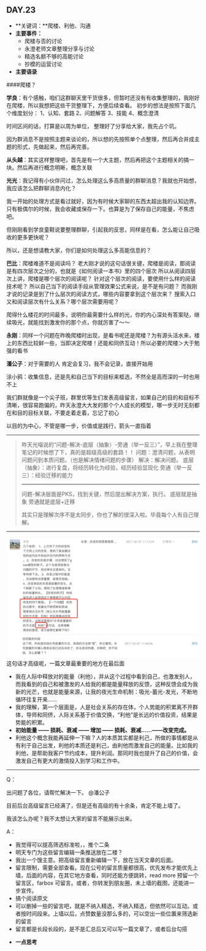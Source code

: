 
## DAY.23
+ **关键词：**爬楼、利他、沟通
+ **主要事件：**
    + 爬楼与否的讨论
    + 永澄老师文章整理分享与讨论
    + 精选名额不够的高能讨论
    + 抄模的运营讨论
+ **主要语录**

####爬楼？

**学良**：有个感触，咱们这群聊天里干货很多，但暂时还没有有收集整理的，我刚好在爬楼，所以我想把这些干货整理下，方便后续查看。
初步的想法是按照下面几个维度划分： 
1、认知、套路
2、问题解答
3、技能
4、概念澄清

时间区间的话，打算是以周为单位，
整理好了分享给大家，我先占个坑。

因为群消息不是按照主题来谈论的，所以想的先按照单个点整理，然后再合并成主题的形式，先做起来，然后再完善。

**从头越**：其实这样整理吧，首先是有一个大主题，然后再把这个主题相关的搞一块。然后再进行概念明晰，概念关联

**光光**：我记得有小伙伴问过，怎么处理这么多高质量的群聊消息？我就也开始想，我应该怎么把群聊消息内化？

我一开始的处理方式是看过就好，因为有时候大家聊的东西太超出我的认知边界。只有极偶尔的时候，我会收藏或保存一下。也算是为了保存自己的能量，不焦虑吧。

但刚刚看到学良童鞋说要整理群聊，引起我的反思，同样是在看，怎么能让自己吸收的更多更快呢？

所以，还是想请教大家，你们是如何处理这么多高能信息的？

**巴比**：爬楼难道不是阅读吗？
老大刚才说的这句话很关键，爬楼是阅读，那阅读是有四次层次之分的，也就是《如何阅读一本书》里的四个层次
所以从阅读四层次上讲，爬楼是哪个层次的阅读呢？
针对这个层次的阅读，要使用什么样的阅读技术呢？
所以自己当下的阅读手段从管理效果公式来说，是不是有问题？
而我刚才说的记录是到了什么层次的阅读方式，哪些内容要拿到这个层次来？
搜索入口又和阅读层次有什么关系？哪个层次需要用呢？

爬得什么楼花的时间最多，说明你最需要什么样的光，你的内心深处有答案哒，继续吸光，就能找到激发你的那个点，你就厉害了～～

**永刚**：同样一个问题在昨晚爬楼时出现，是看书呢还是爬楼？为有源头活水来，楼上的东西比较鲜一些，当即决定爬楼！还能和同侪互动！所以必要的爬楼＞大于勉强的看书

**潘公子**：对于需要的人 肯定会复习，我不会记录，直接开始用

涂小鸦：收集信息，还是先和自己当下的目标来框选，不然全是高而深的一时也用不上

我们群就像是一个尖子班，群里优等生们发表高级留言，如果自己的目的和目标不清晰，很容易跑偏的，昨天永澄大大发的那个个人成长的模型，哪一步无时无刻都在和目的目标关联，不要走着走着，忘记了初心

以目的为中心，不管是哪一步，价值或是践行，箭头一直指着

----------

> 昨天光喵说的“问题-解决-底层（抽象）-旁通（举一反三）”，早上我在整理笔记的时候想了下，真的是超级高级的套路！！
问题：澄清问题，从表明问题问到本质问题。（也是解决情绪问题的步骤）
解决：解决问题。
底层（抽象）：进行复盘，将经历转化为经验，经历经验显现化
旁通（举一反三）：经验迁移的能力
> 
>----------
> 
> 问题-解决层面是PKS，找到关键，然后提出解决方案，执行。
底层就是抽象
旁通就是底层+迁移
>
> 其实只是理解次序不是太同步，你也了解的很深入啦。毕竟每个人有自己理解。



- - - - -------


![](./_image/7e4ff99e1bbc5a0724100369d35b661.jpg)
这句话才高级呢，一篇文章最重要的地方在最后面

- 我在人际中释放对的能量（利他），并从这个过程中看到自己，也激发别人，而我看到的自己和被激发的人给我的都是能量释放的反馈，这种反馈会成为我新的光芒，也就是能量来源，让我的夜光生命机制：吸光-蓄光-发光，不断地循环往复开来……
- 我的理解，第一个层面是，人是社会关系的存在体，个人势能的积累离不开群体，导师和同侪，人际关系基于价值交换，“利他”是长远的价值投资，结果是势能的积累。
- **初始能量 —— 损耗、衰减 —— 增加 —— 损耗、衰减……——改变完成。**
- 利他这个概念我能再延伸一下嘛？人的本质其实都是利己，所做的事情都是从有利于自己出发，利他的本质还是利己，由利他而激发自己的能量。比如我的利他，是帮助我客户节约成本，提升利润。那同时我也提升了自己的价值，会激发自己有更大的激情投入到学习和工作中。


- - - - -------------

Q：

出问题了各位，请帮忙解决一下。 @潘公子 

目前后台高级留言已经满了，但是还有高级的有十余条，肯定不能上墙了。

我该怎么办呢？我不太想让大家的留言不能展示出来。

A：

- 我觉得可以提高筛选标准啦，，推个二条
- 明天专门为这些留言编辑一条推送放在二楼？
- 我出一个馊主意。把高级留言重新编辑一下，放在当天文章的后面。
- 留言限制，需要全部查看。现在公号的留言质量都很高，优先发布才能优先上墙，后面的内容，在其它地方查看，同时还能方便跳转，read more 预留一个留言区，farbox 可留言。或者，你转发到朋友圈，未上墙的截图，还能进一步宣传。
- 搞个阅读原文
- 可以删掉一些的留言吧，就是不纳入精选，不纳入精选，但依然可以互动。或者按时间段来。上墙以后，点赞数量没那么多的，可以空出一些位置来筛选新的留言
- 留言都是长段长段的，是不是汇总后又可以写一篇文章了，或者后台勾搭



+ **一点思考**
